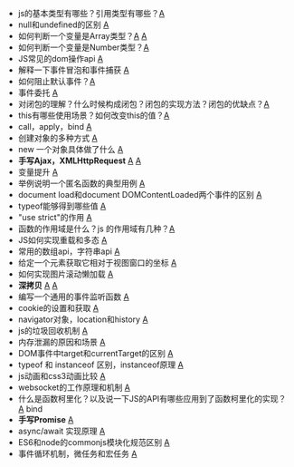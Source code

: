 * js的基本类型有哪些？引用类型有哪些？[A](https://segmentfault.com/a/1190000006752076)
* null和undefined的区别 [A](https://juejin.cn/post/6844903777506426893)
* 如何判断一个变量是Array类型？[A](https://juejin.cn/post/7075928358088867871)  [A](https://blog.csdn.net/weixin_41977619/article/details/122928845)
* 如何判断一个变量是Number类型？[A](https://www.cnblogs.com/guodefu909/p/4208758.html)
* JS常见的dom操作api [A](https://www.haorooms.com/post/js_dom_api)
* 解释一下事件冒泡和事件捕获 [A](https://zh.javascript.info/bubbling-and-capturing)
* 如何阻止默认事件？[A](https://zh.javascript.info/default-browser-action)
* 事件委托 [A](https://zh.javascript.info/event-delegation)
* 对闭包的理解？什么时候构成闭包？闭包的实现方法？闭包的优缺点？[A](https://vue3js.cn/interview/JavaScript/closure.html)
* this有哪些使用场景？如何改变this的值？[A](https://juejin.cn/post/6844903470487568398)
* call，apply，bind [A](https://vue3js.cn/interview/JavaScript/bind_call_apply.html)
* 创建对象的多种方式 [A](https://juejin.cn/post/6844903616512278536)
* new 一个对象具体做了什么 [A](https://vue3js.cn/interview/JavaScript/new.html)
* **手写Ajax，XMLHttpRequest** [A](https://juejin.cn/post/6992604888165253156)  [A](https://cloud.tencent.com/developer/article/2070572)
* 变量提升  [A](https://juejin.cn/post/7007224479218663455)
* 举例说明一个匿名函数的典型用例 [A](https://www.cnblogs.com/ranyonsue/p/10181035.html)
* document load和document DOMContentLoaded两个事件的区别 [A](https://blog.csdn.net/weixin_40387601/article/details/80500235)
* typeof能够得到哪些值 [A](https://blog.csdn.net/chunchun1230/article/details/109530911)
* "use strict"的作用 [A](https://blog.csdn.net/weixin_40387601/article/details/80514358)
* 函数的作用域是什么？js 的作用域有几种？[A](https://developer.mozilla.org/zh-CN/docs/Glossary/Scope)
* JS如何实现重载和多态 [A](https://blog.csdn.net/weixin_40387601/article/details/80529351)
* 常用的数组api，字符串api [A](https://juejin.cn/post/6989625706632183822)
* 给定一个元素获取它相对于视图窗口的坐标 [A](https://developer.mozilla.org/zh-CN/docs/Web/API/Element/getBoundingClientRect)
* 如何实现图片滚动懒加载 [A](https://juejin.cn/post/7080544007834730510)
* **深拷贝** [A](https://juejin.cn/post/6844904042322198541) [A](https://vue3js.cn/interview/JavaScript/copy.html)
* 编写一个通用的事件监听函数 [A](https://juejin.cn/post/6844903807135006733)
* cookie的设置和获取 [A](https://developer.mozilla.org/zh-CN/docs/Web/API/Document/cookie)
* navigator对象，location和history [A](https://blog.csdn.net/qq_43472877/article/details/127260284)
* js的垃圾回收机制 [A](https://juejin.cn/post/6981588276356317214)
* 内存泄漏的原因和场景 [A](https://juejin.cn/post/6844904048961781774)
* DOM事件中target和currentTarget的区别 [A](https://xjl271314.github.io/docs/javascript/target.html)
* typeof 和 instanceof 区别，instanceof原理 [A](https://zhuanlan.zhihu.com/p/521832918)
* js动画和css3动画比较 [A](https://juejin.cn/post/6997255364857036813)
* websocket的工作原理和机制 [A](https://juejin.cn/post/7086021621542027271)
* 什么是函数柯里化？以及说一下JS的API有哪些应用到了函数柯里化的实现？[A](https://zh.javascript.info/currying-partials)  bind
* **手写Promise** [A](https://juejin.cn/post/6850037281206566919)
* async/await 实现原理 [A](https://fairyly.github.io/interview/3.3.1%20Async---Await%E5%8E%9F%E7%90%86.html)
* ES6和node的commonjs模块化规范区别 [A](https://ost.51cto.com/posts/3356)
* 事件循环机制，微任务和宏任务 [A](https://juejin.cn/post/6873424205791100942)